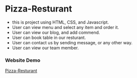 # Pizza-Resturant
- this is project using HTML, CSS, and Javascript.
- User can view menu and select any item and order it.
- User can view our blog, and add commend.
- User can book table in our resturant.
- User can contact us by sending message, or any other way.
- User can view our team member.

### Website Demo
[Pizza-Resturant](https://raw.githack.com/MernaHesham10/Pizza-Resturant/main/index.html)
